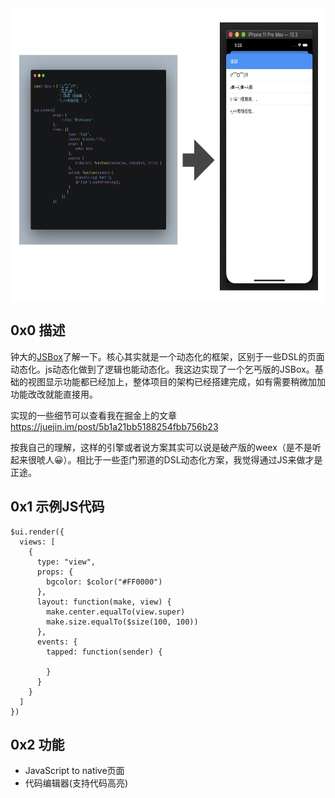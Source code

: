  <div  align="center">    
 <img src="https://raw.githubusercontent.com/zhnnnnn/ZHNCosmos_GIFs/master/ZHNJSBox_demo_combine.png" width = "658" height = "470" alt="图片名称" align=center />
 </div>

## 0x0 描述
钟大的[JSBox](https://itunes.apple.com/cn/app/jsbox-%E5%88%9B%E9%80%A0%E4%BD%A0%E8%87%AA%E5%B7%B1%E7%9A%84%E5%B7%A5%E5%85%B7/id1312014438?mt=8)了解一下。核心其实就是一个动态化的框架，区别于一些DSL的页面动态化。js动态化做到了逻辑也能动态化。我这边实现了一个乞丐版的JSBox。基础的视图显示功能都已经加上，整体项目的架构已经搭建完成，如有需要稍微加加功能改改就能直接用。


实现的一些细节可以查看我在掘金上的文章 https://juejin.im/post/5b1a21bb5188254fbb756b23 


按我自己的理解，这样的引擎或者说方案其实可以说是破产版的weex（是不是听起来很唬人😀）。相比于一些歪门邪道的DSL动态化方案，我觉得通过JS来做才是正途。

## 0x1 示例JS代码

```
$ui.render({
  views: [
    {
      type: "view",
      props: {
        bgcolor: $color("#FF0000")
      },
      layout: function(make, view) {
        make.center.equalTo(view.super)
        make.size.equalTo($size(100, 100))
      },
      events: {
        tapped: function(sender) {

        }
      }
    }
  ]
})
```

## 0x2 功能
+ JavaScript to native页面
+ 代码编辑器(支持代码高亮)

